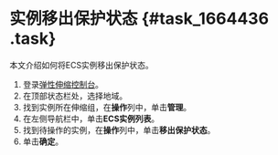 # 实例移出保护状态 {#task_1664436 .task}

本文介绍如何将ECS实例移出保护状态。

1.  登录[弹性伸缩控制台](https://essnew.console.aliyun.com/)。
2.  在顶部状态栏处，选择地域。
3.  找到实例所在伸缩组，在**操作**列中，单击**管理**。
4.  在左侧导航栏中，单击**ECS实例列表**。
5.  找到待操作的实例，在**操作**列中，单击**移出保护状态**。
6.  单击**确定**。

